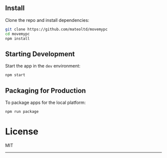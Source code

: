 ## Install

Clone the repo and install dependencies:

```bash
git clone https://github.com/mateoltd/movemypc
cd movemypc
npm install
```

## Starting Development

Start the app in the `dev` environment:

```bash
npm start
```

## Packaging for Production

To package apps for the local platform:

```bash
npm run package
```

# License

MIT

---